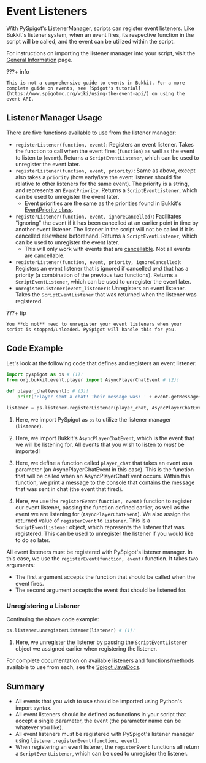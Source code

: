 # Event Listeners

With PySpigot's ListenerManager, scripts can register event listeners. Like Bukkit's listener system, when an event fires, its respective function in the script will be called, and the event can be utilized within the script.

For instructions on importing the listener manager into your script, visit the [General Information](usage.md) page.

???+ info

    This is not a comprehensive guide to events in Bukkit. For a more complete guide on events, see [Spigot's tutorial](https://www.spigotmc.org/wiki/using-the-event-api/) on using the event API.

## Listener Manager Usage

There are five functions available to use from the listener manager:

- `registerListener(function, event)`: Registers an event listener. Takes the function to call when the event fires (`function`) as well as the event to listen to (`event`). Returns a `ScriptEventListener`, which can be used to unregister the event later.
- `registerListener(function, event, priority)`: Same as above, except also takes a `priority` (how early/late the event listener should fire relative to other listeners for the same event). The priority is a string, and represents an `EventPriority`. Returns a `ScriptEventListener`, which can be used to unregister the event later.
    - Event priorities are the same as the priorities found in Bukkit's [EventPriority class](https://hub.spigotmc.org/javadocs/spigot/org/bukkit/event/EventPriority.html).
- `registerListener(function, event, ignoreCancelled)`: Facilitates "ignoring" the event if it has been cancelled at an earlier point in time by another event listener. The listener in the script will not be called if it is cancelled elsewhere beforehand. Returns a `ScriptEventListener`, which can be used to unregister the event later.
    - This will only work with events that are [cancellable](https://hub.spigotmc.org/javadocs/spigot/org/bukkit/event/Cancellable.html). Not all events are cancellable.
- `registerListener(function, event, priority, ignoreCancelled)`: Registers an event listener that is ignored if cancelled *and* that has a priority (a combination of the previous two functions). Returns a `ScriptEventListener`, which can be used to unregister the event later.
- `unregisterListener(event_listener)`: Unregisters an event listener. Takes the `ScriptEventListener` that was returned when the listener was registered.

???+ tip

    You **do not** need to unregister your event listeners when your script is stopped/unloaded. PySpigot will handle this for you.

## Code Example

Let's look at the following code that defines and registers an event listener:

``` py linenums="1"
import pyspigot as ps # (1)!
from org.bukkit.event.player import AsyncPlayerChatEvent # (2)!

def player_chat(event): # (3)!
    print('Player sent a chat! Their message was: ' + event.getMessage())

listener = ps.listener.registerListener(player_chat, AsyncPlayerChatEvent) # (4)!
```

1. Here, we import PySpigot as `ps` to utilize the listener manager (`listener`).

2. Here, we import Bukkit's `AsyncPlayerChatEvent`, which is the event that we will be listening for. All events that you wish to listen to *must* be imported!

3. Here, we define a function called `player_chat` that takes an event as a parameter (an AsyncPlayerChatEvent in this case). This is the function that will be called when an AsyncPlayerChatEvent occurs. Within this function, we print a message to the console that contains the message that was sent in chat (the event that fired).

4. Here, we use the `registerEvent(function, event)` function to register our event listener, passing the function defined earlier, as well as the event we are listening for (`AsyncPlayerChatEvent`). We also assign the returned value of `registerEvent` to `listener`. This is a `ScriptEventListener` object, which represents the listener that was registered. This can be used to unregister the listener if you would like to do so later.

All event listeners must be registered with PySpigot's listener manager. In this case, we use the `registerEvent(function, event)` function. It takes two arguments:

- The first argument accepts the function that should be called when the event fires.
- The second argument accepts the event that should be listened for.

### Unregistering a Listener

Continuing the above code example:

``` py linenums="1"
ps.listener.unregisterListener(listener) # (1)!
```

1. Here, we unregister the listener by passing the `ScriptEventListener` object we assigned earlier when registering the listener.

For complete documentation on available listeners and functions/methods available to use from each, see the [Spigot JavaDocs](https://hub.spigotmc.org/javadocs/spigot/org/bukkit/event/Event.html).

## Summary

- All events that you wish to use should be imported using Python's import syntax.
- All event listeners should be defined as functions in your script that accept a single parameter, the event (the parameter name can be whatever you like).
- All event listeners must be registered with PySpigot's listener manager using `listener.registerEvent(function, event)`.
- When registering an event listener, the `registerEvent` functions all return a `ScriptEventListener`, which can be used to unregister the listener.
